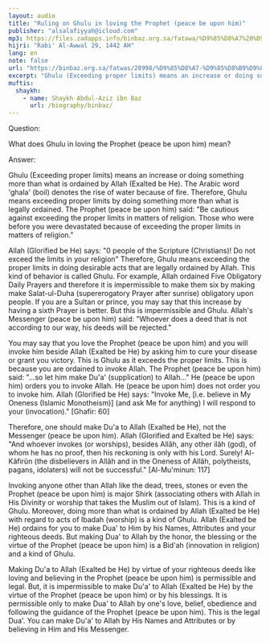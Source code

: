 ```yaml
---
layout: audio
title: "Ruling on Ghulu in loving the Prophet (peace be upon him)"
publisher: "alsalafiyyah@icloud.com"
mp3: https://files.zadapps.info/binbaz.org.sa/fatawa/%D9%85%D8%A7%20%D9%85%D8%B9%D9%86%D9%89%20%D8%A7%D9%84%D8%BA%D9%84%D9%88%20%D9%81%D9%8A%20%D8%AD%D8%A8%20%D8%A7%D9%84%D9%86%D8%A8%D9%8A%20-%D8%B5%D9%84%D9%89%20%D8%A7%D9%84%D9%84%D9%87%20%D8%B9%D9%84%D9%8A%D9%87%20%D9%88%D8%B3%D9%84%D9%85-%D8%9F.mp3
hijri: "Rabi' Al-Awwal 29, 1442 AH"
lang: en
note: false
url: "https://binbaz.org.sa/fatwas/28998/%D9%85%D8%A7-%D9%85%D8%B9%D9%86%D9%89-%D8%A7%D9%84%D8%BA%D9%84%D9%88-%D9%81%D9%8A-%D8%AD%D8%A8-%D8%A7%D9%84%D9%86%D8%A8%D9%8A--%D8%B5%D9%84%D9%89-%D8%A7%D9%84%D9%84%D9%87-%D8%B9%D9%84%D9%8A%D9%87-%D9%88%D8%B3%D9%84%D9%85"
excerpt: "Ghulu (Exceeding proper limits) means an increase or doing something more than what is ordained by Allah (Exalted be He)."
muftis:
  shaykh: 
    - name: Shaykh Abdul-Aziz ibn Baz
      url: /biography/binbaz/
---
```


Question: 

What does Ghulu in loving the Prophet (peace be upon him) mean? 

Answer:

Ghulu (Exceeding proper limits) means an increase or doing something more than what is ordained by Allah (Exalted be He). The Arabic word 'ghala' (boil) denotes the rise of water because of fire. Therefore, Ghulu means exceeding proper limits by doing something more than what is legally ordained. The Prophet (peace be upon him) said: "Be cautious against exceeding the proper limits in matters of religion. Those who were before you were devastated because of exceeding the proper limits in matters of religion." 

Allah (Glorified be He) says: "0 people of the Scripture (Christians)! Do not exceed the limits in your religion" Therefore, Ghulu means exceeding the proper limits in doing desirable acts that are legally ordained by Allah. This kind of behavior is called Ghulu. For example, Allah ordained Five Obligatory Daily Prayers and therefore it is impermissible to make them six by making make Salat-ul-Duha (supererogatory Prayer after sunrise) obligatory upon people. If you are a Sultan or prince, you may say that this increase by having a sixth Prayer is better. But this is impermissible and Ghulu. Allah's Messenger (peace be upon him) said: "Whoever does a deed that is not according to our way, his deeds will be rejected." 

You may say that you love the Prophet (peace be upon him) and you will invoke him beside Allah (Exalted be He) by asking him to cure your disease or grant you victory. This is Ghulu as it exceeds the proper limits. This is because you are ordained to invoke Allah. The Prophet (peace be upon him) said: "...so let him make Du'a' (supplication) to Allah..." He (peace be upon him) orders you to invoke Allah. He (peace be upon him) does not order you to invoke him. Allah (Glorified be He) says: "Invoke Me, [i.e. believe in My Oneness (Islamic Monotheism)] (and ask Me for anything) I will respond to your (invocation)." [Ghafir: 60]

Therefore, one should make Du'a to Allah (Exalted be He), not the Messenger (peace be upon him). Allah (Glorified and Exalted be He) says: "And whoever invokes (or worships), besides Allâh, any other ilâh (god), of whom he has no proof, then his reckoning is only with his Lord. Surely! Al-Kâfirûn (the disbelievers in Allâh and in the Oneness of Allâh, polytheists, pagans, idolaters) will not be successful." [Al-Mu'minun: 117]

Invoking anyone other than Allah like the dead, trees, stones or even the Prophet (peace be upon him) is major Shirk (associating others with Allah in His Divinity or worship that takes the Muslim out of Islam). This is a kind of Ghulu. Moreover, doing more than what is ordained by Allah (Exalted be He) with regard to acts of Ibadah (worship) is a kind of Ghulu. Allah (Exalted be He) ordains for you to make Dua' to Him by his Names, Attributes and your righteous deeds. But making Dua' to Allah by the honor, the blessing or the virtue of the Prophet (peace be upon him) is a Bid'ah (innovation in religion) and a kind of Ghulu. 

Making Du'a to Allah (Exalted be He) by virtue of your righteous deeds like loving and believing in the Prophet (peace be upon him) is permissible and legal. But, it is impermissible to make Du'a' to Allah (Exalted be He) by the virtue of the Prophet (peace be upon him) or by his blessings. It is permissible only to make Dua' to Allah by one's love, belief, obedience and following the guidance of the Prophet (peace be upon him). This is the legal Dua'. You can make Du'a' to Allah by His Names and Attributes or by believing in Him and His Messenger. 
